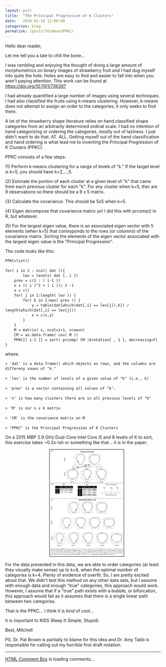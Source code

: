 ```yaml
---
layout: post
title:  "The Principal Progression of K Clusters"
date:   2020-03-18 12:00:00
categories: blog
permalink: /posts/feldmannPPKC/
---
```

Hello dear reader,

Let me tell you a tale to chill the bone...

I was rambling and enjoying the thought of doing a large amount of morphometrics on binary images of strawberry fruit and I had dug myself into quite the hole. Holes are easy to find and easier to fall into when you aren't paying attention. This work can be found at https://doi.org/10.1101/736397

I had already quantified a large number of images using several techniques. I had also classified the fruits using k-means clustering. However, k-means does not attempt to assign an order to the categories; it only seeks to find them.

A lot of the strawberry shape literature relies on hand classified shape categories from an arbitrarily determined ordinal scale. I had no intention of hand categorizing or ordering the categories, mostly out of laziness. I just didn't want to do that. AT. ALL. Getting myself out of the hand classification and hand ordering is what lead me to inventing the Principal Progression of K Clusters (PPKC).

PPKC consists of a few steps:

(1) Perform k-means clustering for a range of levels of "k." If the target level is k=5, you should have k=2,...,5. 

(2) Estimate the portion of each cluster at a given level of "k" that came from each previous cluster for each "k". For any cluster when k=5, ther are 9 observations so there should be a 9 x 5 matrix.

(3) Calculate the covariance. This should be 5x5 when k=5.

(4) Eigen decompose that covariance matrix yo! I did this with prcomp() in R, but whatever.

(5) For the largest eigen value, there is an associated eigen vector with 5 elements (when k=5) that corresponds to the rows (or columns) of the covariance matrix. Sorting the elements of the eigen vector associated with the largest eigen value is the "Principal Progression".

The code looks like this:

    PPKC=list()

    for( i in 2 : ncol( dat )){
            lev = levels( dat [, i ])
        prev = c(1 : ( i-1 ))
        n = (( i )^2 + ( i ))/ 2 -1
        x = c()
        for( j in 1:length( lev )) {
            for( k in 1:max( prev )) {
                y = table(dat[which(dat[,i] == lev[j]),k]) / length(which(dat[,i] == lev[j]))
                x = c(x,y)
            } 
        }
        M = matrix( x, ncol=i+1, nrow=n)
        CM = as.data.frame( cov( M ))
        PPKC[[ i-1 ]] = sort( prcomp( CM )$rotation[ , 1 ], decreasing=F)
    }

where:

    > 'dat' is a data.frame() which objects as rows, and the columns are differeny vaues of "k."

    > 'lev' is the number of levels of a given value of "k" (i.e., k)

    > 'prev' is a vector containing all values of "k".

    > 'n' is how many clusters there are in all previous levels of "k"

    > 'M' is our n x k matrix

    > 'CM' is the covariance matrix on M

    > "PPKC" is the Principal Progression of K Clusters 

On a 2015 MBP 2.9 GHz Dual-Core Intel Core i5 and 8 levels of K to sort, this exercise takes ~0.2s-ish or something like that... it is in the paper.

<ul style="center">
<center><a href="https://doi.org/10.1101/736397"><img src="/icons/PPKC.png" alt="Principal Progression of K Clusters" style="width:50%;height:50%;border:1px solid black"></a></center>
</ul>

For the data presented in this data, we are able to order categories (at least they visually make sense) up to k=8, when the optimal number of categories is k=4. Plenty of evidence of overfit. So, I am pretty excited about that. We didn't test this method on any other data sets, but I assume with enough data and enough "true" categories, this approach would work.  However, I assume that if a "true" path exists with a bubble, or bifurcation, this approach would fail as it assumes that there is a single linear path between two categories.

That is the PPKC... I think it is kind of cool...

It is important to KISS (Keep It Simple, Stupid).

Best,
Mitchell

PS. Dr. Pat Brown is partially to blame for this idea and Dr. Amy Tabb is responsible for calling out my horrible first draft notation.

<div>
<hr>
<!-- begin wwww.htmlcommentbox.com -->
 <div id="HCB_comment_box"><a href="http://www.htmlcommentbox.com">HTML Comment Box</a> is loading comments...</div>
 <link rel="stylesheet" type="text/css" href="https://www.htmlcommentbox.com/static/skins/bootstrap/twitter-bootstrap.css?v=0" />
 <script type="text/javascript" id="hcb"> /*<!--*/ if(!window.hcb_user){hcb_user={};} (function(){var s=document.createElement("script"), l=hcb_user.PAGE || (""+window.location).replace(/'/g,"%27"), h="https://www.htmlcommentbox.com";s.setAttribute("type","text/javascript");s.setAttribute("src", h+"/jread?page="+encodeURIComponent(l).replace("+","%2B")+"&mod=%241%24wq1rdBcg%24PA2uM8eZu8ahjVeJqACBr%2F"+"&opts=16862&num=10&ts=1582326793394");if (typeof s!="undefined") document.getElementsByTagName("head")[0].appendChild(s);})(); /*-->*/ </script>
<!-- end www.htmlcommentbox.com -->
</div>
